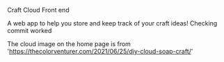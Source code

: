 Craft Cloud Front end


A web app to help you store and keep track of your craft ideas! Checking commit worked











The cloud image on the home page is from 'https://thecolorventurer.com/2021/06/25/diy-cloud-soap-craft/'
